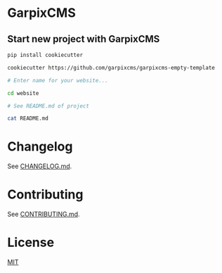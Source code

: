 # GarpixCMS

## Start new project with GarpixCMS 

```bash
pip install cookiecutter

cookiecutter https://github.com/garpixcms/garpixcms-empty-template

# Enter name for your website...

cd website

# See README.md of project

cat README.md
```

# Changelog

See [CHANGELOG.md](CHANGELOG.md).

# Contributing

See [CONTRIBUTING.md](CONTRIBUTING.md).

# License

[MIT](LICENSE)